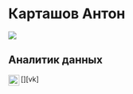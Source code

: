 # <b>Карташов Антон</b>
![](https://komarev.com/ghpvc/?username=AntonKarta)
## <b>Аналитик данных</b>
[<img align="left" alt="taco_with_pepper_and_cheese | VK" width="22px" src="https://cdn.jsdelivr.net/npm/simple-icons@v3/icons/vk.svg" />][vk]
